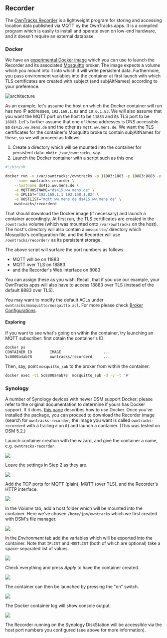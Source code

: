 ## Recorder

The [OwnTracks Recorder][1] is a lightweight program for storing and accessing location data published via MQTT by the OwnTracks apps. It is a compiled program which is easily to install and operate even on low-end hardware, and it doesn't require an external database.

### Docker

We have an [experimental Docker image](https://hub.docker.com/r/owntracks/recorderd/) which you can use to launch the Recorder and its associated [Mosquitto] broker. The image expects a volume which you mount into it into which it will write persistent data. Furthermore, you pass environment variables into the container at first launch with which TLS certificates are created with subject (and subjAltNames) according to your preference. 

![architecture](owntracks-docker-host.png)

As an example, let's assume the host on which the Docker container will run has two IP addresses, `192.168.1.82` and `10.0.1.83`. We will also assume that you want the MQTT port on the host to be `11883` and its TLS port to be `18883`. Let's further assume that one of these addresses is DNS accessible as `ds415.ww.mens.de` and the other as `mqtt.ww.mens.de`. We want the TLS certificates for the container's Mosquitto broke to contain subjAltNames for these, so we will proceed as follows:

1. Create a directory which will be mounted into the container for persistent data: `mkdir /var/owntracks`, say.
2. Launch the Docker container with a script such as this one

```sh
#!/bin/sh

docker run -v /var/owntracks:/owntracks -p 11883:1883 -p 18883:8883 -p 8083:8083 \
	--name owntracks-recorder \
	--hostname ds415.ww.mens.de \
	-e MQTTHOSTNAME="ds415.ww.mens.de" \
	-e IPLIST="192.168.1.1 192.168.1.82" \
	-e HOSTLIST="mqtt.ww.mens.de ds415.ww.mens.de" \
	owntracks/recorderd
```

That should download the Docker image (if necessary) and launch a container accordingly. At first run, the TLS certificates are created in the `/owntracks` volume (which was mounted onto `/var/owntracks` on the host). The host's directory will also contain a `mosquitto/` directory which Mosquitto's configuration file, and the Recorder will use `/owntracks/recorder/` as its persistent storage.

The above script will surface the port numbers as follows:

* MQTT will be on 11883
* MQTT over TLS on 18883
* and the Recorder's Web interface on 8083

You can assign these as you wish. Recall, that if you use our example, your OwnTracks apps will also have to access 18883 over TLS (instead of the default 8883 over TLS).

You may want to modify the default ACLs under `owntracks/mosquitto/mosquitto.acl`. For more please check [Broker Configurations](https://owntracks.org/booklet/guide/broker/#acls).

#### Exploring

If you want to see what's going on within the container, try launching an MQTT subscriber: first obtain the container's ID:

```sh
docker ps
CONTAINER ID        IMAGE                   ...
5c8800a4ab78        owntracks/recorderd     ...
```

Then, say, point `mosquitto_sub` to the broker from within the container:

```sh
docker exec -ti 5c8800a4ab78  mosquitto_sub -d -v -t '#'
```

### Synology

A number of Synology devices with newer DSM support Docker; please refer to the original documentation to determine if yours has Docker support. If it does, [this page](http://blog.pavelsklenar.com/how-to-install-and-use-docker-on-synology/) describes how to use Docker. Once you've installed the package, you can proceed to download the Recorder image (search for `owntracks-recorder`; the image you want is called `owntracks-recorderd` with a trailing `d` on it) and launch a container. (This was tested on DSM 5.2.)

Launch container creation with the wizard, and give the container a name, e.g. `owntracks-recorder`.

![](jmbp-2264.png)

Leave the settings in Step 2 as they are.

![](jmbp-2266.png)

Add the TCP ports for MQTT (plain), MQTT (over TLS), and the Recorder's HTTP interface.

![](jmbp-2273.png)

In the _Volume_ tab, add a host folder which will be mounted into the container. Here we've chosen `/home/jpm/owntracks` which we first created with DSM's file manager.

![](jmbp-2274.png)

In the _Environment_ tab add the variables which will be exported into the container. Note that `IPLIST` and `HOSTLIST` (both of which are optional) take a space-separated list of values.

![](jmbp-2275.png)

Check everything and press _Apply_ to have the container created.

![](jmbp-2276.png)

The container can then be launched by pressing the "on" switch.

![](jmbp-2277.png)

The Docker container log will show console output.

![](jmbp-2278.png)

The Recorder running on the Synology DiskStation will be accessible via the host port numbers you configured (see above for more information).

  [1]: https://github.com/owntracks/recorder
  [mosquitto]: http://mosquitto.org

